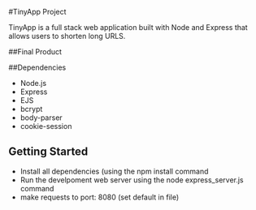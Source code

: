 #TinyApp Project

TinyApp is a full stack web application built with Node and Express that allows users to shorten long URLS.

##Final Product

##Dependencies

- Node.js
- Express
- EJS
- bcrypt
- body-parser
- cookie-session

## Getting Started

- Install all dependencies (using the npm install command
- Run the develpoment web server using the node express_server.js command
- make requests to port: 8080 (set default in file)